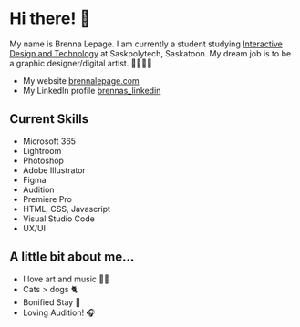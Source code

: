 # Hi there! 👋

My name is Brenna Lepage.  I am currently a student studying [Interactive Design and Technology](https://saskpolytech.ca/programs-and-courses/programs/Interactive-Design-and-Technology.aspx) at Saskpolytech, Saskatoon.  My dream job is to be a graphic designer/digital artist. 👩🏼‍💻🎨

- My website [brennalepage.com](http://brennalepage.com/)
- My LinkedIn profile [brennas_linkedin](https://www.linkedin.com/in/brenna-lepage/)

## Current Skills
- Microsoft 365
- Lightroom
- Photoshop
- Adobe Illustrator
- Figma
- Audition
- Premiere Pro
- HTML, CSS, Javascript
- Visual Studio Code
- UX/UI

## A little bit about me...
- I love art and music 🩷🎶
- Cats > dogs 🐈
- Bonified Stay 🤟
- Loving Audition! 🎧
